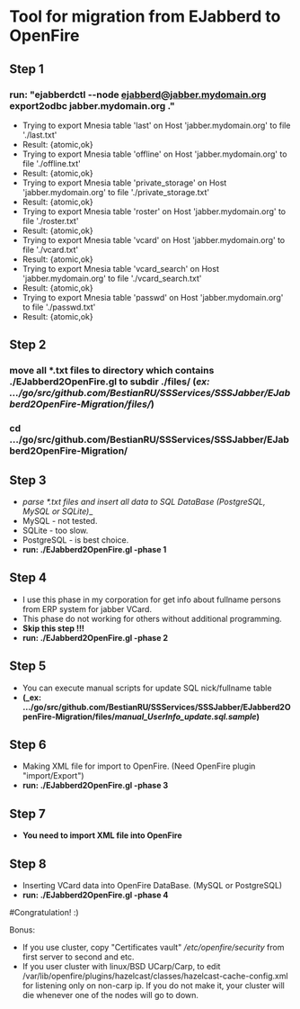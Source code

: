 # Tool for migration from EJabberd to OpenFire

## Step 1
### run: "ejabberdctl --node ejabberd@jabber.mydomain.org export2odbc jabber.mydomain.org ."

* Trying to export Mnesia table 'last' on Host 'jabber.mydomain.org' to file './last.txt'
*   Result: {atomic,ok}
* Trying to export Mnesia table 'offline' on Host 'jabber.mydomain.org' to file './offline.txt'
*   Result: {atomic,ok}
* Trying to export Mnesia table 'private_storage' on Host 'jabber.mydomain.org' to file './private_storage.txt'
*   Result: {atomic,ok}
* Trying to export Mnesia table 'roster' on Host 'jabber.mydomain.org' to file './roster.txt'
*   Result: {atomic,ok}
* Trying to export Mnesia table 'vcard' on Host 'jabber.mydomain.org' to file './vcard.txt'
*   Result: {atomic,ok}
* Trying to export Mnesia table 'vcard_search' on Host 'jabber.mydomain.org' to file './vcard_search.txt'
*   Result: {atomic,ok}
* Trying to export Mnesia table 'passwd' on Host 'jabber.mydomain.org' to file './passwd.txt'
*   Result: {atomic,ok}

## Step 2
### move all *.txt files to directory which contains ./EJabberd2OpenFire.gl to subdir ./files/ (_ex: .../go/src/github.com/BestianRU/SSServices/SSSJabber/EJabberd2OpenFire-Migration/files/_)
### cd .../go/src/github.com/BestianRU/SSServices/SSSJabber/EJabberd2OpenFire-Migration/

## Step 3
* _parse *.txt files and insert all data to SQL DataBase (PostgreSQL, MySQL or SQLite)__
* MySQL - not tested.
* SQLite - too slow.
* PostgreSQL - is best choice.
* **run: ./EJabberd2OpenFire.gl -phase 1**

## Step 4
* I use this phase in my corporation for get info about fullname persons from ERP system for jabber VCard.
* This phase do not working for others without additional programming.
* **Skip this step !!!**
* **run: ./EJabberd2OpenFire.gl -phase 2**

## Step 5
* You can execute manual scripts for update SQL nick/fullname table
* **(_ex: .../go/src/github.com/BestianRU/SSServices/SSSJabber/EJabberd2OpenFire-Migration/files/_manual_UserInfo_update.sql.sample_)**

## Step 6
* Making XML file for import to OpenFire. (Need OpenFire plugin "import/Export")
* **run: ./EJabberd2OpenFire.gl -phase 3**

## Step 7
* **You need to import XML file into OpenFire**

## Step 8
* Inserting VCard data into OpenFire DataBase. (MySQL or PostgreSQL)
* **run: ./EJabberd2OpenFire.gl -phase 4**

#Congratulation! :)

Bonus:
* If you use cluster, copy "Certificates vault" _/etc/openfire/security_ from first server to second and etc.
* If you user cluster with linux/BSD UCarp/Carp, to edit /var/lib/openfire/plugins/hazelcast/classes/hazelcast-cache-config.xml for listening only on non-carp ip. If you do not make it, your cluster will die whenever one of the nodes will go to down.

